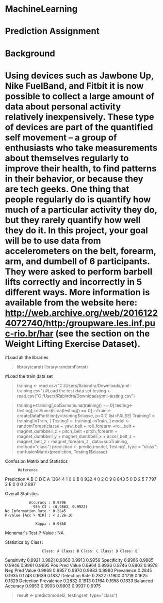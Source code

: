 # MachineLearning
# Prediction Assignment

# Background

# Using devices such as Jawbone Up, Nike FuelBand, and Fitbit it is now possible to collect a large amount of data about personal activity relatively inexpensively. These type of devices are part of the quantified self movement – a group of enthusiasts who take measurements about themselves regularly to improve their health, to find patterns in their behavior, or because they are tech geeks. One thing that people regularly do is quantify how much of a particular activity they do, but they rarely quantify how well they do it. In this project, your goal will be to use data from accelerometers on the belt, forearm, arm, and dumbell of 6 participants. They were asked to perform barbell lifts correctly and incorrectly in 5 different ways. More information is available from the website here: http://web.archive.org/web/20161224072740/http:/groupware.les.inf.puc-rio.br/har (see the section on the Weight Lifting Exercise Dataset).

#Load all the libraries
> library(caret)
> library(randomForest)

#Load the train data set
> training <- read.csv("C:/Users/Rabindra/Downloads/pml-training.csv")
#Load the test data set
> testing <- read.csv("C:/Users/Rabindra/Downloads/pml-testing.csv")


> training<-training[,colSums(is.na(training)) == 0] 
> testing<-testing[,colSums(is.na(testing)) == 0]
> inTrain <- createDataPartition(y=training$classe, p=0.7, list=FALSE)
> Training1 <- training[inTrain, ]
> Testing1 <- training[-inTrain, ]
> model <- randomForest(classe ~ yaw_belt + roll_forearm +roll_belt + magnet_dumbbell_z + pitch_belt +pitch_forearm + magnet_dumbbell_y + magnet_dumbbell_x + accel_belt_z +  magnet_belt_z + magnet_forearm_z , data=subTraining, method="class")
> prediction <- predict(model, Testing1, type = "class")
> confusionMatrix(prediction, Testing1$classe)



Confusion Matrix and Statistics

          Reference
Prediction    A    B    C    D    E
         A 1384    4    1    0    0
         B    0  932    4    0    2
         C    9    8  843    5    0
         D    2    5    7  797    2
         E    0    0    0    2  897

Overall Statistics
                                          
               Accuracy : 0.9896          
                 95% CI : (0.9863, 0.9922)
    No Information Rate : 0.2845          
    P-Value [Acc > NIR] : < 2.2e-16       
                                          
                  Kappa : 0.9868          
                                          
 Mcnemar's Test P-Value : NA              

Statistics by Class:

                     Class: A Class: B Class: C Class: D Class: E
Sensitivity            0.9921   0.9821   0.9860   0.9913   0.9956
Specificity            0.9986   0.9985   0.9946   0.9961   0.9995
Pos Pred Value         0.9964   0.9936   0.9746   0.9803   0.9978
Neg Pred Value         0.9969   0.9957   0.9970   0.9983   0.9990
Prevalence             0.2845   0.1935   0.1743   0.1639   0.1837
Detection Rate         0.2822   0.1900   0.1719   0.1625   0.1829
Detection Prevalence   0.2832   0.1913   0.1764   0.1658   0.1833
Balanced Accuracy      0.9953   0.9903   0.9903   0.9937   0.9975


> result <- predict(model2, testingset, type="class")




